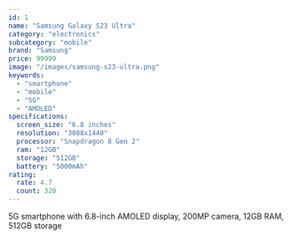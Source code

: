 ```yaml
---
id: 1
name: "Samsung Galaxy S23 Ultra"
category: "electronics"
subcategory: "mobile"
brand: "Samsung"
price: 99999
image: "/images/samsung-s23-ultra.png"
keywords:
  - "smartphone"
  - "mobile"
  - "5G"
  - "AMOLED"
specifications:
  screen_size: "6.8 inches"
  resolution: "3088x1440"
  processor: "Snapdragon 8 Gen 2"
  ram: "12GB"
  storage: "512GB"
  battery: "5000mAh"
rating:
  rate: 4.7
  count: 320
---
```


5G smartphone with 6.8-inch AMOLED display, 200MP camera, 12GB RAM, 512GB storage
